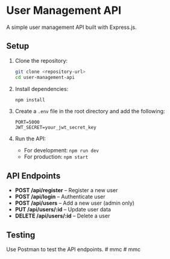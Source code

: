 # User Management API

A simple user management API built with Express.js.

## Setup

1. Clone the repository:
   ```bash
   git clone <repository-url>
   cd user-management-api
   ```

2. Install dependencies:
   ```bash
   npm install
   ```

3. Create a `.env` file in the root directory and add the following:
   ```
   PORT=5000
   JWT_SECRET=your_jwt_secret_key
   ```

4. Run the API:
   - For development: `npm run dev`
   - For production: `npm start`

## API Endpoints

- **POST /api/register** – Register a new user
- **POST /api/login** – Authenticate user
- **POST /api/users** – Add a new user (admin only)
- **PUT /api/users/:id** – Update user data
- **DELETE /api/users/:id** – Delete a user

## Testing

Use Postman to test the API endpoints.
#   m m c  
 #   m m c  
 
